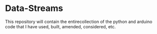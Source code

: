 # Data-Streams

This repository will contain the entirecollection of the python and arduino code that 
I have used, built, amended, considered, etc.
